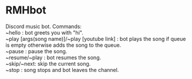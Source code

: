 # RMHbot
Discord music bot.
Commands:  
~hello : bot greets you with "hi".  
~play [args(song name)]/~play [youtube link] : bot plays the song if queue is empty otherwise adds the song to the queue.    
~pause : pause the song.  
~resume/~play : bot resumes the song.  
~skip/~next: skip the current song.  
~stop : song stops and bot leaves the channel.  
